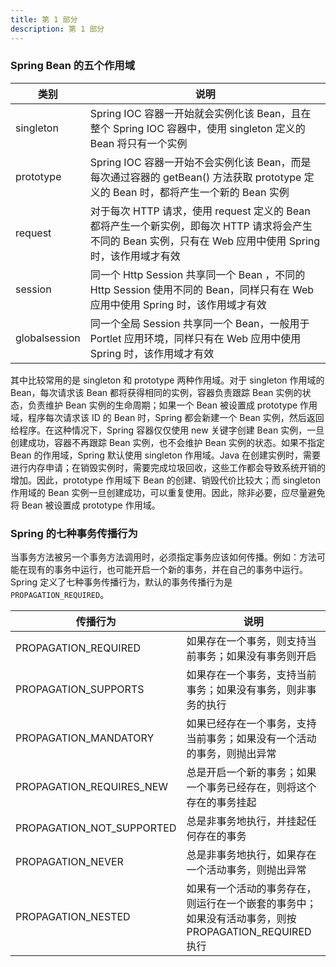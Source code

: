 ```yaml
---
title: 第 1 部分
description: 第 1 部分
---
```


### Spring Bean 的五个作用域

| 类别          | 说明                                                                                                                                                       |
| ------------- | ---------------------------------------------------------------------------------------------------------------------------------------------------------- |
| singleton     | Spring IOC 容器一开始就会实例化该 Bean，且在整个 Spring IOC 容器中，使用 singleton 定义的 Bean 将只有一个实例                                              |
| prototype     | Spring IOC 容器一开始不会实例化该 Bean，而是每次通过容器的 getBean() 方法获取 prototype 定义的 Bean 时，都将产生一个新的 Bean 实例                         |
| request       | 对于每次 HTTP 请求，使用 request 定义的 Bean 都将产生一个新实例，即每次 HTTP 请求将会产生不同的 Bean 实例，只有在 Web 应用中使用 Spring 时，该作用域才有效 |
| session       | 同一个 Http Session 共享同一个 Bean ，不同的 Http Session 使用不同的 Bean，同样只有在 Web 应用中使用 Spring 时，该作用域才有效                             |
| globalsession | 同一个全局 Session 共享同一个 Bean，一般用于 Portlet 应用环境，同样只有在 Web 应用中使用 Spring 时，该作用域才有效                                         |

其中比较常用的是 singleton 和 prototype 两种作用域。对于 singleton 作用域的 Bean，每次请求该 Bean 都将获得相同的实例，容器负责跟踪 Bean 实例的状态，负责维护 Bean 实例的生命周期；如果一个 Bean 被设置成 prototype 作用域，程序每次请求该 ID 的 Bean 时，Spring 都会新建一个 Bean 实例，然后返回给程序。在这种情况下，Spring 容器仅仅使用 new 关键字创建 Bean 实例，一旦创建成功，容器不再跟踪 Bean 实例，也不会维护 Bean 实例的状态。如果不指定 Bean 的作用域，Spring 默认使用 singleton 作用域。Java 在创建实例时，需要进行内存申请；在销毁实例时，需要完成垃圾回收，这些工作都会导致系统开销的增加。因此，prototype 作用域下 Bean 的创建、销毁代价比较大；而 singleton 作用域的 Bean 实例一旦创建成功，可以重复使用。因此，除非必要，应尽量避免将 Bean 被设置成 prototype 作用域。

### Spring 的七种事务传播行为

当事务方法被另一个事务方法调用时，必须指定事务应该如何传播。例如：方法可能在现有的事务中运行，也可能开启一个新的事务，并在自己的事务中运行。Spring 定义了七种事务传播行为，默认的事务传播行为是 `PROPAGATION_REQUIRED`。

| 传播行为                  | 说明                                                                                                 |
| ------------------------- | ---------------------------------------------------------------------------------------------------- |
| PROPAGATION_REQUIRED      | 如果存在一个事务，则支持当前事务；如果没有事务则开启                                                 |
| PROPAGATION_SUPPORTS      | 如果存在一个事务，支持当前事务；如果没有事务，则非事务的执行                                         |
| PROPAGATION_MANDATORY     | 如果已经存在一个事务，支持当前事务；如果没有一个活动的事务，则抛出异常                               |
| PROPAGATION_REQUIRES_NEW  | 总是开启一个新的事务；如果一个事务已经存在，则将这个存在的事务挂起                                   |
| PROPAGATION_NOT_SUPPORTED | 总是非事务地执行，并挂起任何存在的事务                                                               |
| PROPAGATION_NEVER         | 总是非事务地执行，如果存在一个活动事务，则抛出异常                                                   |
| PROPAGATION_NESTED        | 如果有一个活动的事务存在，则运行在一个嵌套的事务中；如果没有活动事务，则按 PROPAGATION_REQUIRED 执行 |
